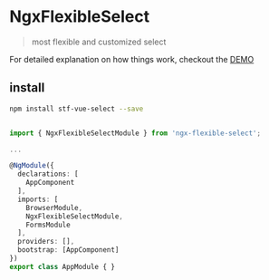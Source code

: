# NgxFlexibleSelect


> most flexible and customized select

For detailed explanation on how things work, checkout the [DEMO](https://andreysyagrovskiy.github.io/ngx-flexible-select/dist/ngx-flexible-select-demo/)



## install

``` bash
npm install stf-vue-select --save


```

``` ts

import { NgxFlexibleSelectModule } from 'ngx-flexible-select';

...

@NgModule({
  declarations: [
    AppComponent
  ],
  imports: [
    BrowserModule,
    NgxFlexibleSelectModule,
    FormsModule
  ],
  providers: [],
  bootstrap: [AppComponent]
})
export class AppModule { }


```